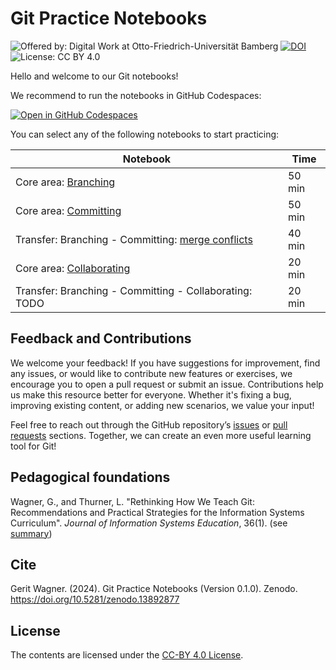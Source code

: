 # Git Practice Notebooks

![Offered by: Digital Work at Otto-Friedrich-Universität Bamberg](https://img.shields.io/badge/Offered%20by-%20Digital%20Work%20(Otto--Friedrich--Universit%C3%A4t%20Bamberg)-blue)
[![DOI](https://zenodo.org/badge/863093760.svg)](https://doi.org/10.5281/zenodo.13892877)
![License: CC BY 4.0](https://img.shields.io/badge/License-CC%20BY%204.0-green.svg)

Hello and welcome to our Git notebooks!

We recommend to run the notebooks in GitHub Codespaces:

[![Open in GitHub Codespaces](https://github.com/codespaces/badge.svg)](https://github.com/codespaces/new?repo=digital-work-lab/practice-git)

You can select any of the following notebooks to start practicing:

| Notebook                                                                                 | Time     |
|------------------------------------------------------------------------------------------| -------- |
| Core area: [Branching](notebooks/git_branching.ipynb)                                    | 50 min   |
| Core area: [Committing](notebooks/git_committing.ipynb)                                  | 50 min   |
| Transfer: Branching - Committing: [merge conflicts](notebooks/git_merge_conflicts.ipynb) | 40 min   |
| Core area: [Collaborating](TODO)                                                         | 20 min   |
| Transfer: Branching - Committing - Collaborating: TODO                                   | 20 min   |

## Feedback and Contributions

We welcome your feedback!
If you have suggestions for improvement, find any issues, or would like to contribute new features or exercises, we encourage you to open a pull request or submit an issue.
Contributions help us make this resource better for everyone.
Whether it's fixing a bug, improving existing content, or adding new scenarios, we value your input!

Feel free to reach out through the GitHub repository’s [issues](https://github.com/digital-work-lab/practice-git/issues) or [pull requests](https://github.com/digital-work-lab/practice-git/pulls) sections.
Together, we can create an even more useful learning tool for Git!

## Pedagogical foundations

Wagner, G., and Thurner, L. "Rethinking How We Teach Git: Recommendations and Practical Strategies for the Information Systems Curriculum". *Journal of Information Systems Education*, 36(1). (see [summary](https://digital-work-lab.github.io/rethink-git-teaching/))

## Cite

Gerit Wagner. (2024). Git Practice Notebooks (Version 0.1.0). Zenodo. https://doi.org/10.5281/zenodo.13892877

## License

The contents are licensed under the [CC-BY 4.0 License](https://creativecommons.org/licenses/by/4.0/).
